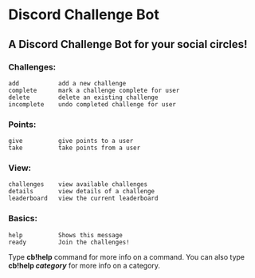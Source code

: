 # Discord Challenge Bot
## A Discord Challenge Bot for your social circles!

### Challenges:
    add           add a new challenge
    complete      mark a challenge complete for user
    delete        delete an existing challenge
    incomplete    undo completed challenge for user
### Points:
    give          give points to a user
    take          take points from a user
### View:
    challenges    view available challenges
    details       view details of a challenge
    leaderboard   view the current leaderboard
### Basics:
    help          Shows this message
    ready         Join the challenges!

Type **cb!help** command for more info on a command.
You can also type **cb!help *category*** for more info on a category.

